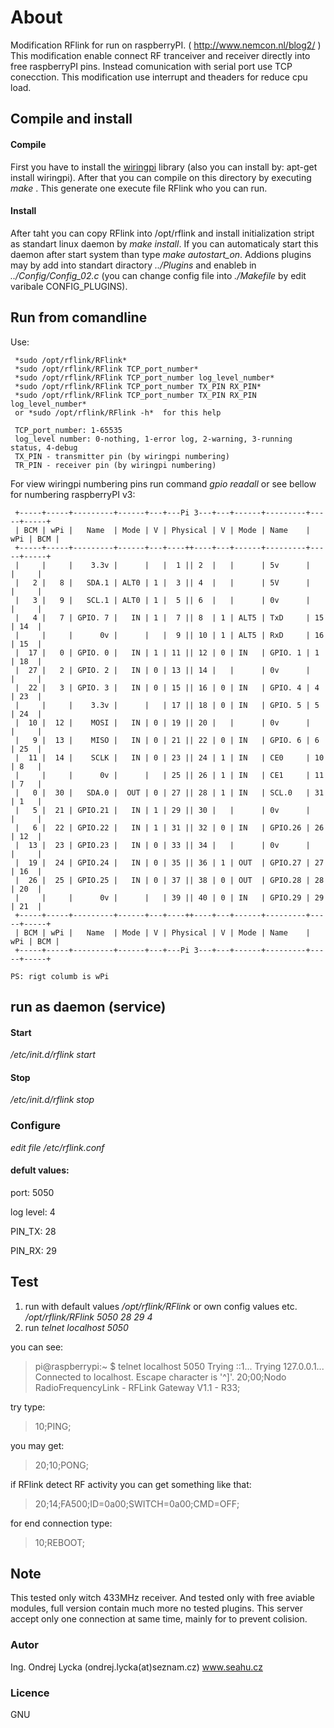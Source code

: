 # About

Modification RFlink for run on raspberryPI. ( http://www.nemcon.nl/blog2/ )
This modification enable connect RF tranceiver and receiver directly into free raspberryPI pins.
Instead comunication with serial port use TCP conecction.
This modification use interrupt and theaders for reduce cpu load.

## Compile and install
#### Compile
First you have to install the [wiringpi](https://projects.drogon.net/raspberry-pi/wiringpi/download-and-install/) library (also you can install by: apt-get install wiringpi).
After that you can compile on this directory by executing *make* . This generate one execute file RFlink who you can run.

#### Install
After taht you can copy RFlink into /opt/rflink and install initialization stript as standart linux daemon by *make install*.
If you can automaticaly start this daemon after start system than type *make autostart_on*.
Addions plugins may by add into standart diractory *../Plugins* and enableb in *../Config/Config_02.c* (you can change config file into *./Makefile* by edit varibale CONFIG_PLUGINS).

## Run from comandline
Use:
```
 *sudo /opt/rflink/RFlink* 
 *sudo /opt/rflink/RFlink TCP_port_number* 
 *sudo /opt/rflink/RFlink TCP_port_number log_level_number* 
 *sudo /opt/rflink/RFlink TCP_port_number TX_PIN RX_PIN* 
 *sudo /opt/rflink/RFlink TCP_port_number TX_PIN RX_PIN log_level_number*
 or *sudo /opt/rflink/RFlink -h*  for this help

 TCP_port_number: 1-65535
 log_level number: 0-nothing, 1-error log, 2-warning, 3-running status, 4-debug
 TX_PIN - transmitter pin (by wiringpi numbering)
 TR_PIN - receiver pin (by wiringpi numbering)
```

For view wiringpi numbering pins run command *gpio readall* or see bellow for numbering raspberryPI v3:
```
 +-----+-----+---------+------+---+---Pi 3---+---+------+---------+-----+-----+
 | BCM | wPi |   Name  | Mode | V | Physical | V | Mode | Name    | wPi | BCM |
 +-----+-----+---------+------+---+----++----+---+------+---------+-----+-----+
 |     |     |    3.3v |      |   |  1 || 2  |   |      | 5v      |     |     |
 |   2 |   8 |   SDA.1 | ALT0 | 1 |  3 || 4  |   |      | 5V      |     |     |
 |   3 |   9 |   SCL.1 | ALT0 | 1 |  5 || 6  |   |      | 0v      |     |     |
 |   4 |   7 | GPIO. 7 |   IN | 1 |  7 || 8  | 1 | ALT5 | TxD     | 15  | 14  |
 |     |     |      0v |      |   |  9 || 10 | 1 | ALT5 | RxD     | 16  | 15  |
 |  17 |   0 | GPIO. 0 |   IN | 1 | 11 || 12 | 0 | IN   | GPIO. 1 | 1   | 18  |
 |  27 |   2 | GPIO. 2 |   IN | 0 | 13 || 14 |   |      | 0v      |     |     |
 |  22 |   3 | GPIO. 3 |   IN | 0 | 15 || 16 | 0 | IN   | GPIO. 4 | 4   | 23  |
 |     |     |    3.3v |      |   | 17 || 18 | 0 | IN   | GPIO. 5 | 5   | 24  |
 |  10 |  12 |    MOSI |   IN | 0 | 19 || 20 |   |      | 0v      |     |     |
 |   9 |  13 |    MISO |   IN | 0 | 21 || 22 | 0 | IN   | GPIO. 6 | 6   | 25  |
 |  11 |  14 |    SCLK |   IN | 0 | 23 || 24 | 1 | IN   | CE0     | 10  | 8   |
 |     |     |      0v |      |   | 25 || 26 | 1 | IN   | CE1     | 11  | 7   |
 |   0 |  30 |   SDA.0 |  OUT | 0 | 27 || 28 | 1 | IN   | SCL.0   | 31  | 1   |
 |   5 |  21 | GPIO.21 |   IN | 1 | 29 || 30 |   |      | 0v      |     |     |
 |   6 |  22 | GPIO.22 |   IN | 1 | 31 || 32 | 0 | IN   | GPIO.26 | 26  | 12  |
 |  13 |  23 | GPIO.23 |   IN | 0 | 33 || 34 |   |      | 0v      |     |     |
 |  19 |  24 | GPIO.24 |   IN | 0 | 35 || 36 | 1 | OUT  | GPIO.27 | 27  | 16  |
 |  26 |  25 | GPIO.25 |   IN | 0 | 37 || 38 | 0 | OUT  | GPIO.28 | 28  | 20  |
 |     |     |      0v |      |   | 39 || 40 | 0 | IN   | GPIO.29 | 29  | 21  |
 +-----+-----+---------+------+---+----++----+---+------+---------+-----+-----+
 | BCM | wPi |   Name  | Mode | V | Physical | V | Mode | Name    | wPi | BCM |
 +-----+-----+---------+------+---+---Pi 3---+---+------+---------+-----+-----+

PS: rigt columb is wPi
```

## run as daemon (service)

#### Start
*/etc/init.d/rflink start*

#### Stop
*/etc/init.d/rflink stop*

### Configure
*edit file /etc/rflink.conf*

#### defult values:

port: 5050

log level: 4

PIN_TX: 28

PIN_RX: 29

## Test
1. run with default values */opt/rflink/RFlink* or own config values etc. */opt/rflink/RFlink 5050 28 29 4*
2. run *telnet localhost 5050*

you can see:
> pi@raspberrypi:~ $ telnet localhost 5050
> Trying ::1...
> Trying 127.0.0.1...
> Connected to localhost.
> Escape character is '^]'.
> 20;00;Nodo RadioFrequencyLink - RFLink Gateway V1.1 - R33;

try type:
> 10;PING;

you may get:
> 20;10;PONG;

if RFlink detect RF activity you can get something like that:
> 20;14;FA500;ID=0a00;SWITCH=0a00;CMD=OFF;

for end connection type:
> 10;REBOOT;


## Note

This tested only witch 433MHz receiver. And tested only with free aviable modules, full version contain much more no tested plugins.
This server accept only one connection at same time, mainly for to prevent colision.


### Autor
Ing. Ondrej Lycka  (ondrej.lycka(at)seznam.cz)
www.seahu.cz

### Licence
GNU
